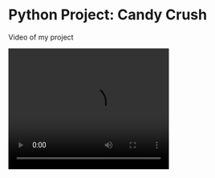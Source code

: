 <link rel="stylesheet" type="text/css" media="all" href="style.css" />

# Python Project: Candy Crush

Video of my project

<video width="320" height="240" controls>
  <source src="video.mp4" type="video/mp4">
  Your browser does not support the video tag.
</video>
